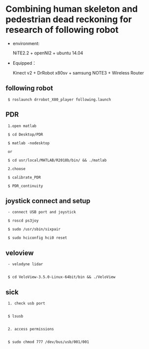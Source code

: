 # Combining human skeleton and pedestrian dead reckoning for research of following robot

- environment:

     NiTE2.2 + openNI2 + ubuntu 14.04

- Equipped：

     Kinect v2 + DrRobot x80sv + samsung NOTE3 + Wireless Router


## following robot

     $ roslaunch drrobot_X80_player following.launch


## PDR

     1.open matlab

     $ cd Desktop/PDR

     $ matlab -nodesktop

     or

     $ cd usr/local/MATLAB/R2018b/bin/ && ./matlab

     2.choose 

     $ calibrate_PDR

     $ PDR_continuity


## joystick connect and setup
     - connect USB port and joystick

     $ roscd ps3joy

     $ sudo /usr/sbin/sixpair

     $ sudo hciconfig hci0 reset



## veloview

     - velodyne lidar


     $ cd VeloView-3.5.0-Linux-64bit/bin && ./VeloView




## sick

     1. check usb port


     $ lsusb
     

     2. access permissions


     $ sudo chmod 777 /dev/bus/usb/001/001
